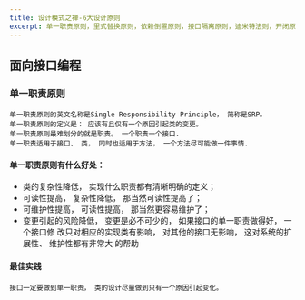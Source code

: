 ```yaml
---
title: 设计模式之禅-6大设计原则
excerpt: 单一职责原则，里式替换原则，依赖倒置原则，接口隔离原则，迪米特法则，开闭原则
---
```


## 面向接口编程

### 单一职责原则   
    单一职责原则的英文名称是Single Responsibility Principle， 简称是SRP。
    单一职责原则的定义是： 应该有且仅有一个原因引起类的变更。
    单一职责原则最难划分的就是职责。 一个职责一个接口.
    单一职责适用于接口、 类， 同时也适用于方法， 一个方法尽可能做一件事情.

#### 单一职责原则有什么好处：
* 类的复杂性降低， 实现什么职责都有清晰明确的定义；
* 可读性提高， 复杂性降低， 那当然可读性提高了；
* 可维护性提高， 可读性提高， 那当然更容易维护了；
* 变更引起的风险降低， 变更是必不可少的， 如果接口的单一职责做得好， 一个接口修
改只对相应的实现类有影响， 对其他的接口无影响， 这对系统的扩展性、 维护性都有非常大
的帮助    

#### 最佳实践
    接口一定要做到单一职责， 类的设计尽量做到只有一个原因引起变化。